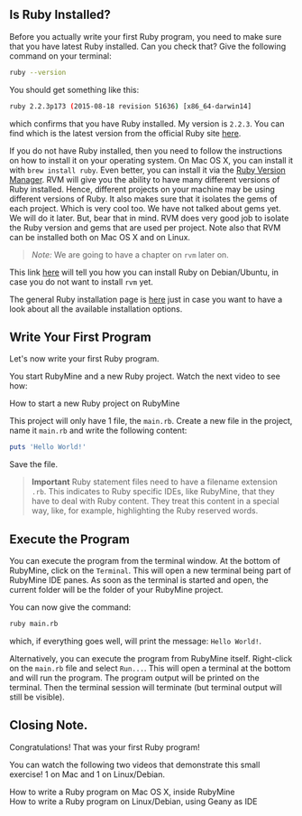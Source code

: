 ## Is Ruby Installed?

Before you actually write your first Ruby program, you need to make sure that you have latest Ruby installed.
Can you check that? Give the following command on your terminal:

``` bash
ruby --version
```

You should get something like this:

``` bash
ruby 2.2.3p173 (2015-08-18 revision 51636) [x86_64-darwin14]
```

which confirms that you have Ruby installed. My version is `2.2.3`. You can find which is the latest version from the official
Ruby site [here](https://www.ruby-lang.org/en/).

If you do not have Ruby installed, then you need to follow the instructions on how to install it on your operating system.
On Mac OS X, you can install it with `brew install ruby`. Even better, you can install it via the [Ruby Version Manager](https://rvm.io).
RVM will give you the ability to have many different versions of Ruby installed. Hence, different projects on your machine may
be using different versions of Ruby. It also makes sure that it isolates the gems of each project. Which is very cool too. We have not talked
about gems yet. We will do it later. But, bear that in mind. RVM does very good job to isolate the Ruby version and gems that are used
per project. Note also that RVM can be installed both on Mac OS X and on Linux.

> *Note:* We are going to have a chapter on `rvm` later on.

This link [here](https://www.ruby-lang.org/en/documentation/installation/#apt) will tell you how you can install Ruby on Debian/Ubuntu, in case
you do not want to install `rvm` yet. 

The general Ruby installation page is [here](https://www.ruby-lang.org/en/documentation/installation) just in case you want to have a look about
all the available installation options.

## Write Your First Program

Let's now write your first Ruby program.

You start RubyMine and a new Ruby project. Watch the next video to see how:

<div id="media-title-video-start-ruby-project-in-rubymine.mp4">How to start a new Ruby project on RubyMine</div>
<a href="https://player.vimeo.com/video/194518524"></a>

This project will only have 1 file, the `main.rb`. Create a new file in the project, name it `main.rb` and write the following content:

``` ruby
puts 'Hello World!'
```

Save the file. 

> **Important** Ruby statement files need to have a filename extension `.rb`. This indicates to Ruby specific IDEs, like RubyMine, that they
have to deal with Ruby content. They treat this content in a special way, like, for example, highlighting the Ruby reserved words.

## Execute the Program

You can execute the program from the terminal window. At the bottom of RubyMine, click on the `Terminal`. This will open a new terminal being part of 
RubyMine IDE panes. As soon as the terminal is started and open, the current folder will be the folder of your RubyMine project.

You can now give the command:

``` bash
ruby main.rb
```

which, if everything goes well, will print the message: `Hello World!`.

Alternatively, you can execute the program from RubyMine itself. Right-click on the `main.rb` file and select `Run...`. This will open a terminal at the
bottom and will run the program. The program output will be printed on the terminal. Then the terminal session will terminate (but terminal output will still be
visible).

## Closing Note.

Congratulations! That was your first Ruby program!

You can watch the following two videos that demonstrate this small exercise! 1 on Mac and 1 on Linux/Debian.

<div id="media-title-video-ruby-hello-world-edit-and-run.mp4">How to write a Ruby program on Mac OS X, inside RubyMine</div>
<a href="https://player.vimeo.com/video/194497037"></a>
           
<div id="media-title-video-hello-world-program-ruby-linux.mp4">How to write a Ruby program on Linux/Debian, using Geany as IDE</div>
<a href="https://player.vimeo.com/video/194488214"></a>
